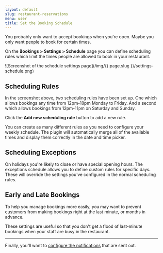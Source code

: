 ```yaml
---
layout: default
slug: restaurant-reservations
menu: user
title: Set the Booking Schedule
---
```

You probably only want to accept bookings when you're open. Maybe you only want people to book for certain times.

On the **Bookings > Settings > Schedule** page you can define scheduling rules which limit the times people are allowed to book in your restaurant.

![Screenshot of the schedule settings page](/img/{{ page.slug }}/settings-schedule.png)

## Scheduling Rules

In the screenshot above, two scheduling rules have been set up. One which allows bookings any time from 12pm-10pm Monday to Friday. And a second which allows bookings from 12pm-11pm on Saturday and Sunday.

Click the **Add new scheduling rule** button to add a new rule.

You can create as many different rules as you need to configure your weekly schedule. The plugin will automatically merge all of the available times and display them correctly in the date and time picker.

## Scheduling Exceptions

On holidays you're likely to close or have special opening hours. The exceptions schedule allows you to define custom rules for specific days. These will override the settings you've configured in the normal scheduling rules.

## Early and Late Bookings

To help you manage bookings more easily, you may want to prevent customers from making bookings right at the last minute, or months in advance.

These settings are useful so that you don't get a flood of last-minute bookings when your staff are busy in the restaurant.

---

Finally, you'll want to [configure the notifications](email-notifications) that are sent out.
